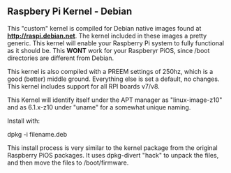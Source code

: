 ## Raspbery Pi Kernel - Debian

This "custom" kernel is compiled for Debian native images found at **http://raspi.debian.net**.
The kernel included in these images a pretty generic. This kernel will enable your Raspberry Pi system to fully functional as it should be. This **WONT** work for your Raspberyr PiOS, since /boot directories are different from Debian. 

This kernel is also compiled with a PREEM settings of 250hz, which is a good (better) middle ground. Everything else is set a default, no changes. This kernel includes support for all RPI boards v7/v8.

This Kernel will identify itself under the APT manager as "linux-image-z10" and as 6.1.x-z10 under "uname" for a somewhat unique naming.

Install with:

dpkg -i filename.deb

This install process is very similar to the kernel package from the original Raspberry PiOS packages. It uses dpkg-divert "hack" to unpack the files, and then move the files to /boot/firmware.
